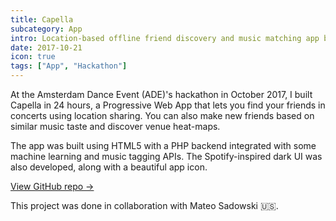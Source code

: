 ```yaml
---
title: Capella
subcategory: App
intro: Location-based offline friend discovery and music matching app built for Amsterdam Dance Event in 24 hours.
date: 2017-10-21
icon: true
tags: ["App", "Hackathon"]
---
```


At the Amsterdam Dance Event (ADE)'s hackathon in October 2017, I built Capella in 24 hours, a Progressive Web App that lets you find your friends in concerts using location sharing. You can also make new friends based on similar music taste and discover venue heat-maps.

The app was built using HTML5 with a PHP backend integrated with some machine learning and music tagging APIs. The Spotify-inspired dark UI was also developed, along with a beautiful app icon.

[View GitHub repo &rarr;](https://github.com/AnandChowdhary/ade-hack)

<div class="three-images">
	<div><img alt="" src="/images/projects/capella/home.png"></div>
	<div><img alt="" src="/images/projects/capella/taste.png"></div>
	<div><img alt="" src="/images/projects/capella/location.png"></div>
</div>
<div class="three-images">
	<div><img alt="" src="/images/projects/capella/people.png"></div>
	<div><img alt="" src="/images/projects/capella/emergency.png"></div>
	<div><img alt="" src="/images/projects/capella/settings.png"></div>
</div>
<div class="shadow">
	<div class="two-images">
		<div><img alt="" src="/images/projects/capella/s1.jpeg"></div>
		<div><img alt="" src="/images/projects/capella/s2.jpeg"></div>
	</div>
	<div class="two-images">
		<div><img alt="" src="/images/projects/capella/s3.jpeg"></div>
		<div><img alt="" src="/images/projects/capella/s4.jpeg"></div>
	</div>
</div>
<div class="image"><img alt="" src="/images/capella/1.jpg"></div>

<footer>This project was done in collaboration with Mateo Sadowski 🇺🇸.</footer>